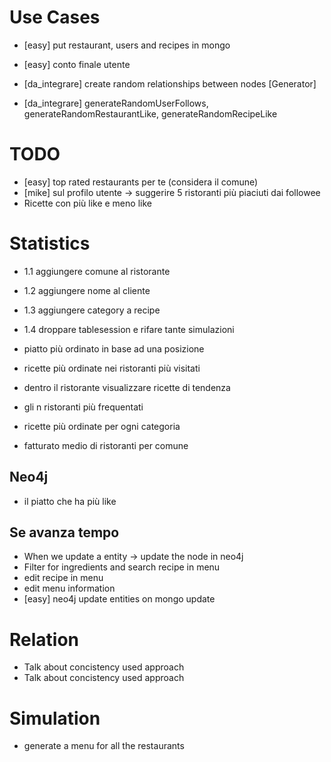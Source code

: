 # Use Cases

- [easy] put restaurant, users and recipes in mongo
- [easy] conto finale utente

- [da_integrare] create random relationships between nodes [Generator]
- [da_integrare] generateRandomUserFollows, generateRandomRestaurantLike, generateRandomRecipeLike

# TODO

- [easy] top rated restaurants per te (considera il comune)
- [mike] sul profilo utente -> suggerire 5 ristoranti più piaciuti dai followee
- Ricette con più like e meno like

# Statistics

- 1.1 aggiungere comune al ristorante
- 1.2 aggiungere nome al cliente
- 1.3 aggiungere category a recipe
- 1.4 droppare tablesession e rifare tante simulazioni

- piatto più ordinato in base ad una posizione
- ricette più ordinate nei ristoranti più visitati
- dentro il ristorante visualizzare ricette di tendenza
- gli n ristoranti più frequentati
- ricette più ordinate per ogni categoria
- fatturato medio di ristoranti per comune

## Neo4j

- il piatto che ha più like

## Se avanza tempo

- When we update a entity -> update the node in neo4j
- Filter for ingredients and search recipe in menu
- edit recipe in menu
- edit menu information
- [easy] neo4j update entities on mongo update

# Relation

- Talk about concistency used approach
- Talk about concistency used approach

# Simulation

- generate a menu for all the restaurants
